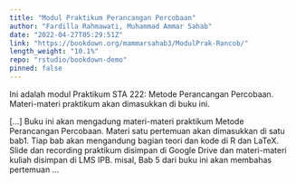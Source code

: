 ```yaml
---
title: "Modul Praktikum Perancangan Percobaan"
author: "Fardilla Rahmawati, Muhammad Ammar Sahab"
date: "2022-04-27T05:29:51Z"
link: "https://bookdown.org/mammarsahab3/ModulPrak-Rancob/"
length_weight: "10.1%"
repo: "rstudio/bookdown-demo"
pinned: false
---
```


<p>Ini adalah modul Praktikum STA 222: Metode Perancangan Percobaan. Materi-materi praktikum akan dimasukkan di buku ini.</p> [...] Buku ini akan mengadung materi-materi praktikum Metode Perancangan Percobaan. Materi satu pertemuan akan dimasukkan di satu bab1. Tiap bab akan mengandung bagian teori dan kode di R dan LaTeX. Slide dan recording praktikum disimpan di Google Drive dan materi-materi kuliah disimpan di LMS IPB. misal, Bab 5 dari buku ini akan membahas pertemuan ...
